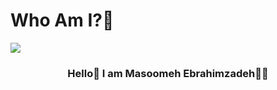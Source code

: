 # Who Am I?🤙

<img align="center" src="![github-contribution-grid-snake](https://user-images.githubusercontent.com/106168428/190207374-614dd339-b72c-4fed-bec0-69e1c83d741d.svg)" />

<h3 align="center">Hello👋 I am Masoomeh Ebrahimzadeh👼🏻</h3>
